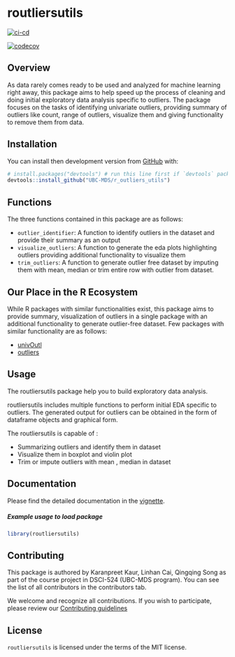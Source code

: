 
<!-- README.md is generated from README.Rmd. Please edit that file -->
<!-- #region -->

# routliersutils

[![ci-cd](https://github.com/UBC-MDS/routliersutils/actions/workflows/check-standard.yml/badge.svg)](https://github.com/UBC-MDS/routliersutils/actions/workflows/check-standard.yml)

[![codecov](https://codecov.io/gh/UBC-MDS/routliersutils/branch/main/graph/badge.svg?token=HLOU5SGBKH)](https://codecov.io/gh/UBC-MDS/routliersutils)

<!-- badges: start -->
<!-- badges: end -->

## Overview

As data rarely comes ready to be used and analyzed for machine learning
right away, this package aims to help speed up the process of cleaning
and doing initial exploratory data analysis specific to outliers. The
package focuses on the tasks of identifying univariate outliers,
providing summary of outliers like count, range of outliers, visualize
them and giving functionality to remove them from data.

## Installation

You can install then development version from
[GitHub](https://github.com/) with:

``` r
# install.packages("devtools") # run this line first if `devtools` package is not installed in your local.
devtools::install_github("UBC-MDS/r_outliers_utils")
```

## Functions

The three functions contained in this package are as follows:

-   `outlier_identifier`: A function to identify outliers in the dataset
    and provide their summary as an output
-   `visualize_outliers`: A function to generate the eda plots
    highlighting outliers providing additional functionality to
    visualize them
-   `trim_outliers`: A function to generate outlier free dataset by
    imputing them with mean, median or trim entire row with outlier from
    dataset.

## Our Place in the R Ecosystem

While R packages with similar functionalities exist, this package aims
to provide summary, visualization of outliers in a single package with
an additional functionality to generate outlier-free dataset. Few
packages with similar functionality are as follows:

-   [univOutl](https://cran.r-project.org/web/packages/univOutl/univOutl.pdf)
-   [outliers](https://cran.r-project.org/web/packages/outliers/outliers.pdf)

## Usage

The routliersutils package help you to build exploratory data analysis.

routliersutils includes multiple functions to perform initial EDA
specific to outliers. The generated output for outliers can be obtained
in the form of dataframe objects and graphical form.

The routliersutils is capable of :

-   Summarizing outliers and identify them in dataset
-   Visualize them in boxplot and violin plot
-   Trim or impute outliers with mean , median in dataset

## Documentation

Please find the detailed documentation in the
[vignette](https://ubc-mds.github.io/r_outliers_utils/).

##### Example usage to load package

``` r
library(routliersutils)
```

## Contributing

This package is authored by Karanpreet Kaur, Linhan Cai, Qingqing Song
as part of the course project in DSCI-524 (UBC-MDS program). You can see
the list of all contributors in the contributors tab.

We welcome and recognize all contributions. If you wish to participate,
please review our [Contributing guidelines](CONTRIBUTING.md)

## License

`routliersutils` is licensed under the terms of the MIT license.
<!-- #endregion -->
